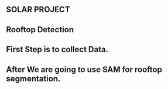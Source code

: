 ## SOLAR PROJECT

## Rooftop Detection

## First Step is to collect Data.
## After We are going to use SAM for rooftop segmentation.
